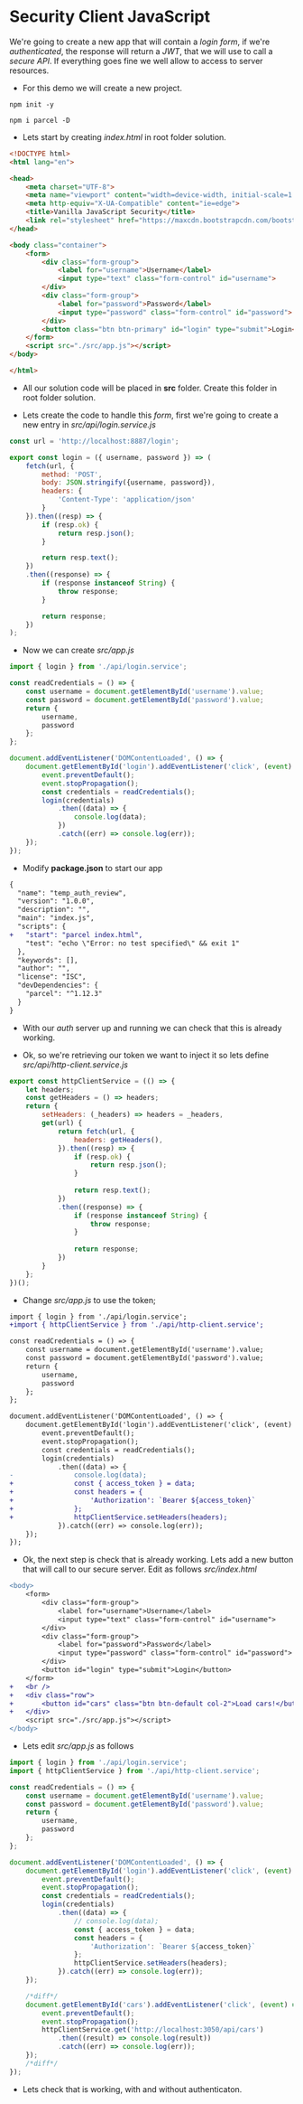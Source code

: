 # Security Client JavaScript

We're going to create a new app that will contain a _login form_, if we're _authenticated_, the response will return a _JWT_, that we will use to call a _secure API_. If everything goes fine we well allow to access to server resources.

* For this demo we will create a new project.

```
npm init -y
```

```
npm i parcel -D
```

* Lets start by creating _index.html_ in root folder solution.

```html
<!DOCTYPE html>
<html lang="en">

<head>
    <meta charset="UTF-8">
    <meta name="viewport" content="width=device-width, initial-scale=1.0">
    <meta http-equiv="X-UA-Compatible" content="ie=edge">
    <title>Vanilla JavaScript Security</title>
    <link rel="stylesheet" href="https://maxcdn.bootstrapcdn.com/bootstrap/4.0.0/css/bootstrap.min.css" integrity="sha384-Gn5384xqQ1aoWXA+058RXPxPg6fy4IWvTNh0E263XmFcJlSAwiGgFAW/dAiS6JXm" crossorigin="anonymous">
</head>

<body class="container">
    <form>
        <div class="form-group">
            <label for="username">Username</label>
            <input type="text" class="form-control" id="username">
        </div>
        <div class="form-group">
            <label for="password">Password</label>
            <input type="password" class="form-control" id="password">
        </div>
        <button class="btn btn-primary" id="login" type="submit">Login</button>
    </form>
    <script src="./src/app.js"></script>
</body>

</html>
```

* All our solution code will be placed in __src__ folder. Create this folder in root folder solution.

* Lets create the code to handle this _form_, first we're going to create a new entry in _src/api/login.service.js_

```javascript
const url = 'http://localhost:8887/login';

export const login = ({ username, password }) => (
    fetch(url, {
        method: 'POST',
        body: JSON.stringify({username, password}),
        headers: {
            'Content-Type': 'application/json'
        }
    }).then((resp) => {
        if (resp.ok) {
            return resp.json();
        }

        return resp.text();
    })
    .then((response) => {
        if (response instanceof String) {
            throw response;
        }

        return response;
    })
);
```

* Now we can create _src/app.js_

```javascript
import { login } from './api/login.service';

const readCredentials = () => {
    const username = document.getElementById('username').value;
    const password = document.getElementById('password').value;
    return {
        username,
        password
    };
};

document.addEventListener('DOMContentLoaded', () => {
    document.getElementById('login').addEventListener('click', (event) => {
        event.preventDefault();
        event.stopPropagation();
        const credentials = readCredentials();
        login(credentials)
            .then((data) => {
                console.log(data);
            })
            .catch((err) => console.log(err));
    });
});
```

* Modify __package.json__ to start our app

```diff
{
  "name": "temp_auth_review",
  "version": "1.0.0",
  "description": "",
  "main": "index.js",
  "scripts": {
+   "start": "parcel index.html",
    "test": "echo \"Error: no test specified\" && exit 1"
  },
  "keywords": [],
  "author": "",
  "license": "ISC",
  "devDependencies": {
    "parcel": "^1.12.3"
  }
}

```

* With our _auth_ server up and running we can check that this is already working.

* Ok, so we're retrieving our token we want to inject it so lets define _src/api/http-client.service.js_

```javascript
export const httpClientService = (() => {
    let headers;
    const getHeaders = () => headers;
    return {
        setHeaders: (_headers) => headers = _headers,
        get(url) {
            return fetch(url, {
                headers: getHeaders(),
            }).then((resp) => {
                if (resp.ok) {
                    return resp.json();
                }
        
                return resp.text();
            })
            .then((response) => {
                if (response instanceof String) {
                    throw response;
                }
        
                return response;
            })
        }
    };
})();
```
* Change _src/app.js_ to use the token;

```diff
import { login } from './api/login.service';
+import { httpClientService } from './api/http-client.service';

const readCredentials = () => {
    const username = document.getElementById('username').value;
    const password = document.getElementById('password').value;
    return {
        username,
        password
    };
};

document.addEventListener('DOMContentLoaded', () => {
    document.getElementById('login').addEventListener('click', (event) => {
        event.preventDefault();
        event.stopPropagation();
        const credentials = readCredentials();
        login(credentials)
            .then((data) => {
-               console.log(data);
+               const { access_token } = data;
+               const headers = {
+                   'Authorization': `Bearer ${access_token}`
+               };
+               httpClientService.setHeaders(headers);
            }).catch((err) => console.log(err));
    });
});
```

* Ok, the next step is check that is already working. Lets add a new button that will call to our secure server. Edit as follows _src/index.html_

```diff
<body>
    <form>
        <div class="form-group">
            <label for="username">Username</label>
            <input type="text" class="form-control" id="username">
        </div>
        <div class="form-group">
            <label for="password">Password</label>
            <input type="password" class="form-control" id="password">
        </div>
        <button id="login" type="submit">Login</button>
    </form>
+   <br />
+   <div class="row">
+       <button id="cars" class="btn btn-default col-2">Load cars!</button>
+   </div>
    <script src="./src/app.js"></script>
</body>
```

* Lets edit _src/app.js_ as follows

```javascript
import { login } from './api/login.service';
import { httpClientService } from './api/http-client.service';

const readCredentials = () => {
    const username = document.getElementById('username').value;
    const password = document.getElementById('password').value;
    return {
        username,
        password
    };
};

document.addEventListener('DOMContentLoaded', () => {
    document.getElementById('login').addEventListener('click', (event) => {
        event.preventDefault();
        event.stopPropagation();
        const credentials = readCredentials();
        login(credentials)
            .then((data) => {
                // console.log(data);
                const { access_token } = data;
                const headers = {
                    'Authorization': `Bearer ${access_token}`
                };
                httpClientService.setHeaders(headers);
            }).catch((err) => console.log(err));
    });

    /*diff*/
    document.getElementById('cars').addEventListener('click', (event) => {
        event.preventDefault();
        event.stopPropagation();
        httpClientService.get('http://localhost:3050/api/cars')
            .then((result) => console.log(result))
            .catch((err) => console.log(err));
    });
    /*diff*/
});
```
* Lets check that is working, with and without authenticaton.